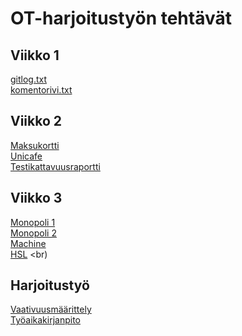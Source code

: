 # OT-harjoitustyön tehtävät 
## Viikko 1 
[gitlog.txt](https://github.com/esostolv/ot-harjoitustyo/blob/master/laskarit/viikko1/gitlog.txt) <br>
[komentorivi.txt](https://github.com/esostolv/ot-harjoitustyo/blob/master/laskarit/viikko1/komentorivi.txt) <br>

## Viikko 2
[Maksukortti](https://github.com/esostolv/ot-harjoitustyo/tree/master/laskarit/viikko2/Maksukortti) <br>
[Unicafe](https://github.com/esostolv/ot-harjoitustyo/tree/master/laskarit/viikko2/Unicafe) <br>
[Testikattavuusraportti](https://github.com/esostolv/ot-harjoitustyo/blob/master/laskarit/viikko2/Testikattavuusraportti.png) <br>

## Viikko 3
[Monopoli 1](https://github.com/esostolv/ot-harjoitustyo/blob/master/laskarit/viikko3/Monopoli%201.jpg) <br>
[Monopoli 2](https://github.com/esostolv/ot-harjoitustyo/blob/master/laskarit/viikko3/Monopoli%202.jpg) <br>
[Machine](https://github.com/esostolv/ot-harjoitustyo/blob/master/laskarit/viikko3/Machine.jpg) <br>
[HSL](https://github.com/esostolv/ot-harjoitustyo/blob/master/laskarit/viikko3/HSL.jpg) <br)

## Harjoitustyö 
[Vaativuusmäärittely](https://github.com/esostolv/ot-harjoitustyo/blob/master/dokumentaatio/vaativuusmaarittely.md) <br>
[Työaikakirjanpito](https://github.com/esostolv/ot-harjoitustyo/blob/master/dokumentaatio/tyoaikakirjanpito.md) <br>
